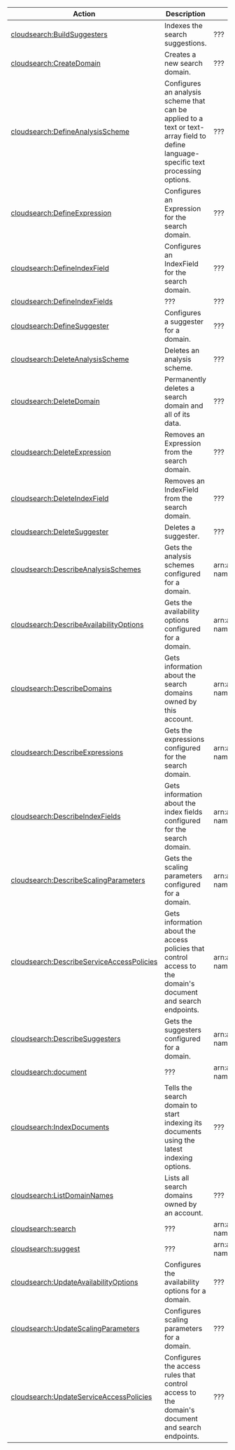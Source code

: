 | Action | Description | Resource | Condition |
| --- | --- | --- | --- |
| [cloudsearch:BuildSuggesters](http://docs.aws.amazon.com/cloudsearch/latest/developerguide/API_BuildSuggesters.html) | Indexes the search suggestions. | ??? | ??? |
| [cloudsearch:CreateDomain](http://docs.aws.amazon.com/cloudsearch/latest/developerguide/API_CreateDomain.html) | Creates a new search domain. | ??? | ??? |
| [cloudsearch:DefineAnalysisScheme](http://docs.aws.amazon.com/cloudsearch/latest/developerguide/API_DefineAnalysisScheme.html) | Configures an analysis scheme that can be applied to a text or text-array field to define language-specific text processing options. | ??? | ??? |
| [cloudsearch:DefineExpression](http://docs.aws.amazon.com/cloudsearch/latest/developerguide/API_DefineExpression.html) | Configures an Expression for the search domain. | ??? | ??? |
| [cloudsearch:DefineIndexField](http://docs.aws.amazon.com/cloudsearch/latest/developerguide/API_DefineIndexField.html) | Configures an IndexField for the search domain. | ??? | ??? |
| [cloudsearch:DefineIndexFields](http://docs.aws.amazon.com/cloudsearch/latest/developerguide/API_document.html) | ??? | ??? | ??? |
| [cloudsearch:DefineSuggester](http://docs.aws.amazon.com/cloudsearch/latest/developerguide/API_DefineSuggester.html) | Configures a suggester for a domain. | ??? | ??? |
| [cloudsearch:DeleteAnalysisScheme](http://docs.aws.amazon.com/cloudsearch/latest/developerguide/API_DeleteAnalysisScheme.html) | Deletes an analysis scheme. | ??? | ??? |
| [cloudsearch:DeleteDomain](http://docs.aws.amazon.com/cloudsearch/latest/developerguide/API_DeleteDomain.html) | Permanently deletes a search domain and all of its data. | ??? | ??? |
| [cloudsearch:DeleteExpression](http://docs.aws.amazon.com/cloudsearch/latest/developerguide/API_DeleteExpression.html) | Removes an Expression from the search domain. | ??? | ??? |
| [cloudsearch:DeleteIndexField](http://docs.aws.amazon.com/cloudsearch/latest/developerguide/API_DeleteIndexField.html) | Removes an IndexField from the search domain. | ??? | ??? |
| [cloudsearch:DeleteSuggester](http://docs.aws.amazon.com/cloudsearch/latest/developerguide/API_DeleteSuggester.html) | Deletes a suggester. | ??? | ??? |
| [cloudsearch:DescribeAnalysisSchemes](http://docs.aws.amazon.com/cloudsearch/latest/developerguide/API_DescribeAnalysisSchemes.html) | Gets the analysis schemes configured for a domain. | arn:aws:cloudsearch:$region:$account:domain/$domain-name | - |
| [cloudsearch:DescribeAvailabilityOptions](http://docs.aws.amazon.com/cloudsearch/latest/developerguide/API_DescribeAvailabilityOptions.html) | Gets the availability options configured for a domain. | arn:aws:cloudsearch:$region:$account:domain/$domain-name | - |
| [cloudsearch:DescribeDomains](http://docs.aws.amazon.com/cloudsearch/latest/developerguide/API_DescribeDomains.html) | Gets information about the search domains owned by this account. | arn:aws:cloudsearch:$region:$account:domain/$domain-name | - |
| [cloudsearch:DescribeExpressions](http://docs.aws.amazon.com/cloudsearch/latest/developerguide/API_DescribeExpressions.html) | Gets the expressions configured for the search domain. | arn:aws:cloudsearch:$region:$account:domain/$domain-name | - |
| [cloudsearch:DescribeIndexFields](http://docs.aws.amazon.com/cloudsearch/latest/developerguide/API_DescribeIndexFields.html) | Gets information about the index fields configured for the search domain. | arn:aws:cloudsearch:$region:$account:domain/$domain-name | - |
| [cloudsearch:DescribeScalingParameters](http://docs.aws.amazon.com/cloudsearch/latest/developerguide/API_DescribeScalingParameters.html) | Gets the scaling parameters configured for a domain. | arn:aws:cloudsearch:$region:$account:domain/$domain-name | - |
| [cloudsearch:DescribeServiceAccessPolicies](http://docs.aws.amazon.com/cloudsearch/latest/developerguide/API_DescribeServiceAccessPolicies.html) | Gets information about the access policies that control access to the domain's document and search endpoints. | arn:aws:cloudsearch:$region:$account:domain/$domain-name | - |
| [cloudsearch:DescribeSuggesters](http://docs.aws.amazon.com/cloudsearch/latest/developerguide/API_DescribeSuggesters.html) | Gets the suggesters configured for a domain. | arn:aws:cloudsearch:$region:$account:domain/$domain-name | - |
| [cloudsearch:document](http://docs.aws.amazon.com/cloudsearch/latest/developerguide/API_document.html) | ??? | arn:aws:cloudsearch:$region:$account:domain/$domain-name | - |
| [cloudsearch:IndexDocuments](http://docs.aws.amazon.com/cloudsearch/latest/developerguide/API_IndexDocuments.html) | Tells the search domain to start indexing its documents using the latest indexing options. | ??? | ??? |
| [cloudsearch:ListDomainNames](http://docs.aws.amazon.com/cloudsearch/latest/developerguide/API_ListDomainNames.html) | Lists all search domains owned by an account. | ??? | ??? |
| [cloudsearch:search](http://docs.aws.amazon.com/cloudsearch/latest/developerguide/API_search.html) | ??? | arn:aws:cloudsearch:$region:$account:domain/$domain-name | - |
| [cloudsearch:suggest](http://docs.aws.amazon.com/cloudsearch/latest/developerguide/API_suggest.html) | ??? | arn:aws:cloudsearch:$region:$account:domain/$domain-name | - |
| [cloudsearch:UpdateAvailabilityOptions](http://docs.aws.amazon.com/cloudsearch/latest/developerguide/API_UpdateAvailabilityOptions.html) | Configures the availability options for a domain. | ??? | ??? |
| [cloudsearch:UpdateScalingParameters](http://docs.aws.amazon.com/cloudsearch/latest/developerguide/API_UpdateScalingParameters.html) | Configures scaling parameters for a domain. | ??? | ??? |
| [cloudsearch:UpdateServiceAccessPolicies](http://docs.aws.amazon.com/cloudsearch/latest/developerguide/API_UpdateServiceAccessPolicies.html) | Configures the access rules that control access to the domain's document and search endpoints. | ??? | ??? |
